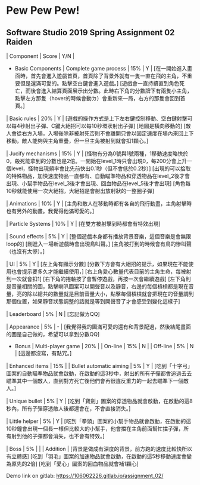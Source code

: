 # Pew Pew Pew!

## Software Studio 2019 Spring Assignment 02 Raiden

| Component                   | Score | Y/N |
* Basic Components
| Complete game process       |  15%  |  Y  |
[在一開始進入畫面時，首先會進入遊戲首頁，首頁除了背景外就有一隻一直在飛的主角，不重要但是還滿可愛的。點擊空白鍵會進入遊戲。]
[遊戲會一直持續直到角色死亡，而後會進入結算頁面展示出分數。此時右下角的分數牌下有兩隻小主角，點擊左方那隻（hover的時候會動ㄉ）會重新來一局，右方的那隻會回到首頁。]

| Basic rules                 |  20%  |  Y  |
[遊戲的操作方式是上下左右鍵控制移動、空白鍵射擊可以每4秒射出子彈、C鍵大絕招可以每10秒環狀射出子彈]
[地圖是橫向移動的]
[敵人會從右方入場，入場後除非被射死否則不會離開只會以固定速度在場內來回上下移動，敵人能夠與主角重疊，但一旦主角被射到就會扣1顆心。]

| Jucify mechanisms           |  15%  |  Y  |
[怪物有分為0號與1號兩種，1移動速度略快於0，殺死能拿到的分數也是2倍。一開始在level_1時只會出現0，每200分會上升一個level，怪物出現頻率會比先前快出0.1秒（但不會低於0.2秒）]
[出現的可以拾取的特殊物品，加快速度物品一直都有、自動瞄準物品和穿透物品在level_2後才會出現、小幫手物品在level_3後才會出現、回血物品在level_5後才會出現]
[角色每10秒就能使用一次大絕招，大絕招是會射出放射狀的一整圈子彈]

| Animations                  |  10%  |  Y  |
[主角和敵人在移動時都有各自的飛行動畫，主角射擊時也有另外的動畫。我覺得他滿可愛的。]

| Particle Systems            |  10%  |  Y  |
[在雙方被射擊到時都會有特效出現]

| Sound effects               |   5%  |  Y  |
[整個遊戲本身都有播放背景音樂，這個音樂是會無限loop的]
[剛進入一場新遊戲時會出現鳥叫聲。]
[主角被打到的時候會有鳥的慘叫聲（也沒有太慘）。]

| UI                          |   5%  |  Y  |
[左上角有顯示分數]
[分數下方會有大絕招的提示，如果現在不能使用也會提示要多久才能繼續使用，]
[右上角愛心數量代表目前的主角生命，每被射到一次就會扣1]
[右下角的捲軸按了會暫停遊戲，再按一次會繼續遊戲]
[左下角則是音量相關的圖，點擊喇叭圖案可以開聲音以及靜音，右邊的每個槓槓都是現在音量，亮的除以總共的數量就是目前音量大小，點擊每個槓槓就會把現在的音量調到那個位置，如果靜音狀態調整的話就是等到開聲音了才會感受到變化這樣子]

| Leaderboard                 |   5%  |  N  |
[忘記做ㄌQQ]

| Appearance                  |   5%  |  -  |
[我覺得我的圖滿可愛的還有和背景配過，然後結尾畫面的圖是自己做的，希望可以拿到分數QQ]

* Bonus
| Multi-player game | 20% |
| On-line                     |  15%  |  N  |
| Off-line                    |   5%  |  N  |
[這邊都沒寫，有點冗。]

| Enhanced items    | 15% |
| Bullet automatic aiming     |   5%  |  Y  |
[吃到「十字弓」圖案的自動瞄準物品就會啟動，在啟動的這3秒中，射出的所有子彈都會追過去去瞄準其中一個敵人，直到對方死亡後他們會再很違反重力的一起去瞄準下一個敵人。]

| Unique bullet               |   5%  |  Y  |
[吃到「寶劍」圖案的穿透物品就會啟動，在啟動的這8秒內，所有子彈穿透敵人後都還會在，不會直接消失。]

| Little helper               |   5%  |  Y  |
[吃到「拳頭」圖案的小幫手物品就會啟動，在啟動的這10秒鐘會出現一個長一樣但比較大的小幫手，他會擋在主角前面幫忙擋子彈，所有射到他的子彈都會消失，也不會有特效。]

| Boss                        |   5%  |    |
| Addition |
[背景是做成有深度的背景，前方跑的速度比較快所以有立體感]
[吃到「羽毛」圖案的加速物品就會啟動，在啟動的這5秒移動速度會變為原先的2倍]
[吃到「愛心」圖案的回血物品就會補1顆心]

Demo link on gitlab: https://106062226.gitlab.io/assignment_02/
